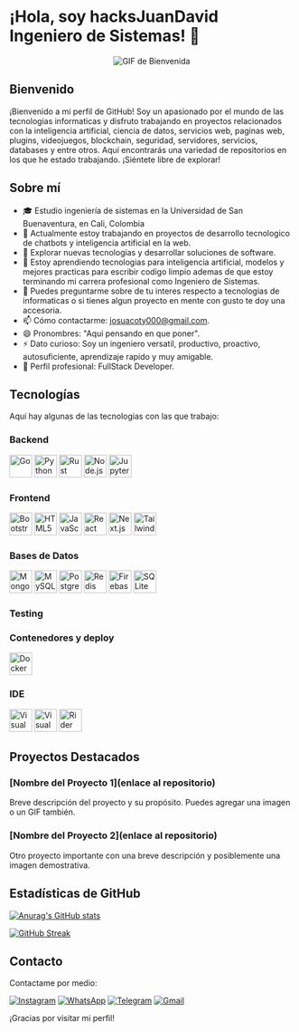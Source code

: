 # ¡Hola, soy hacksJuanDavid Ingeniero de Sistemas! 👋

<p align="center">
  <img src="https://media.giphy.com/media/7uDtQm2jKdS0VGLg46/giphy.gif" alt="GIF de Bienvenida" />
</p>

## Bienvenido

¡Bienvenido a mi perfil de GitHub! Soy un apasionado por el mundo de las tecnologias informaticas y disfruto trabajando en proyectos relacionados con la inteligencia artificial, ciencia de datos, servicios web, paginas web, plugins, videojuegos, blockchain, seguridad, servidores, servicios, databases y entre otros. Aquí encontrarás una variedad de repositorios en los que he estado trabajando. ¡Siéntete libre de explorar!

## Sobre mí

- 🎓 Estudio ingeniería de sistemas en la Universidad de San Buenaventura, en Cali, Colombia
- 🔭 Actualmente estoy trabajando en proyectos de desarrollo tecnologico de chatbots y inteligencia artificial en la web.
- 🤔 Explorar nuevas tecnologías y desarrollar soluciones de software.
- 🌱 Estoy aprendiendo tecnologias para inteligencia artificial, modelos y mejores practicas para escribir codigo limpio ademas de que estoy terminando mi carrera profesional como Ingeniero de Sistemas.
- 💬 Puedes preguntarme sobre de tu interes respecto a tecnologias de informaticas o si tienes algun proyecto en mente con gusto te doy una accesoria.
- 📫 Cómo contactarme: josuacoty000@gmail.com.
- 😄 Pronombres: "Aqui pensando en que poner".
- ⚡ Dato curioso: Soy un ingeniero versatil, productivo, proactivo, autosuficiente, aprendizaje rapido y muy amigable.
- 🍁 Perfil profesional: FullStack Developer.

## Tecnologías

Aquí hay algunas de las tecnologías con las que trabajo:

### Backend

<p align="left">
  <img src="https://cdn.jsdelivr.net/npm/devicon@2.14.0/icons/go/go-original.svg" alt="Go" width="40" />
  <img src="https://cdn.jsdelivr.net/npm/devicon@2.14.0/icons/python/python-original.svg" alt="Python" width="40" />
  <img src="https://cdn.jsdelivr.net/npm/devicon@2.14.0/icons/rust/rust-plain.svg" alt="Rust" width="40" />
  <img src="https://cdn.jsdelivr.net/npm/devicon@2.14.0/icons/nodejs/nodejs-plain.svg" alt="Node.js" width="40" />
  <img src="https://cdn.jsdelivr.net/npm/devicon@2.14.0/icons/jupyter/jupyter-original.svg" alt="Jupyter" width="40" />
</p>

### Frontend

<p align="left">
  <img src="https://cdn.jsdelivr.net/npm/devicon@2.14.0/icons/bootstrap/bootstrap-plain.svg" alt="Bootstrap" width="40" />
  <img src="https://cdn.jsdelivr.net/npm/devicon@2.14.0/icons/html5/html5-original.svg" alt="HTML5" width="40" />
  <img src="https://cdn.jsdelivr.net/npm/devicon@2.14.0/icons/javascript/javascript-original.svg" alt="JavaScript" width="40" />
  <img src="https://cdn.jsdelivr.net/npm/devicon@2.14.0/icons/react/react-original.svg" alt="React" width="40" />
  <img src="https://cdn.jsdelivr.net/npm/devicon@2.14.0/icons/nextjs/nextjs-original.svg" alt="Next.js" width="40" />
  <img src="https://cdn.jsdelivr.net/npm/devicon@2.14.0/icons/tailwindcss/tailwindcss-plain.svg" alt="Tailwind CSS" width="40" />
</p>

### Bases de Datos

<p align="left">
  <img src="https://cdn.jsdelivr.net/npm/devicon@2.14.0/icons/mongodb/mongodb-original.svg" alt="MongoDB" width="40" />
  <img src="https://cdn.jsdelivr.net/npm/devicon@2.14.0/icons/mysql/mysql-original.svg" alt="MySQL" width="40" />
  <img src="https://cdn.jsdelivr.net/npm/devicon@2.14.0/icons/postgresql/postgresql-original.svg" alt="PostgreSQL" width="40" />
  <img src="https://cdn.jsdelivr.net/npm/devicon@2.14.0/icons/redis/redis-original.svg" alt="Redis" width="40" />
  <img src="https://cdn.jsdelivr.net/npm/devicon@2.14.0/icons/firebase/firebase-plain.svg" alt="Firebase" width="40" />
  <img src="https://cdn.jsdelivr.net/npm/devicon@2.14.0/icons/sqlite/sqlite-plain-wordmark.svg" alt="SQLite" width="40" />
</p>

### Testing


### Contenedores y deploy

<p align="left">
  <img src="https://cdn.jsdelivr.net/npm/devicon@2.14.0/icons/docker/docker-original.svg" alt="Docker" width="40" />
</p>

### IDE 

<p align="left">
  <img src="https://cdn.jsdelivr.net/npm/devicon@2.14.0/icons/visualstudio/visualstudio-plain.svg" alt="Visual Studio" width="40" />
  <img src="https://cdn.jsdelivr.net/npm/devicon@2.14.0/icons/visualstudiocode/visualstudiocode-plain.svg" alt="Visual Studio Code" width="40" />
  <img src="https://cdn.jsdelivr.net/npm/devicon@2.14.0/icons/rider/rider-plain.svg" alt="Rider" width="40" />
</p>

## Proyectos Destacados

### [Nombre del Proyecto 1](enlace al repositorio)
Breve descripción del proyecto y su propósito. Puedes agregar una imagen o un GIF también.

### [Nombre del Proyecto 2](enlace al repositorio)
Otro proyecto importante con una breve descripción y posiblemente una imagen demostrativa.

## Estadísticas de GitHub

[![Anurag's GitHub stats](https://github-readme-stats.vercel.app/api?username=hacksJuanDavid&show_icons=true)](https://github.com/anuraghazra/github-readme-stats)

[![GitHub Streak](http://github-readme-streak-stats.herokuapp.com?user=hacksJuanDavid&theme=dark)](https://git.io/streak-stats)

## Contacto

Contactame por medio:
<p align="left">
  <a href="https://www.instagram.com/poca_lith/"><img src="https://img.shields.io/badge/-Instagram-E4405F?style=flat&logo=instagram&logoColor=white" alt="Instagram"></a>
  <a href="URL_WHATSAPP"><img src="https://img.shields.io/badge/-WhatsApp-25D366?style=flat&logo=whatsapp&logoColor=white" alt="WhatsApp"></a>
  <a href="URL_TELEGRAM"><img src="https://img.shields.io/badge/-Telegram-2CA5E0?style=flat&logo=telegram&logoColor=white" alt="Telegram"></a>
  <a href="mailto:TU_CORREO@gmail.com"><img src="https://img.shields.io/badge/-Gmail-D14836?style=flat&logo=gmail&logoColor=white" alt="Gmail"></a>
</p>

¡Gracias por visitar mi perfil!

